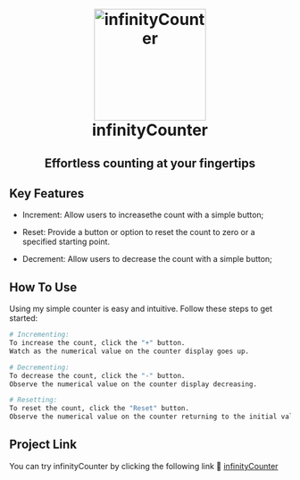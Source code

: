 <h1 align="center">
  <br>
    <img src="https://michelezedda.github.io/counter/assets/images/favicon.ico" alt="infinityCounter" width="200">
  <br>
  infinityCounter
  <br>
</h1>

<h2 align="center">Effortless counting at your fingertips</h4>

## Key Features

* Increment: Allow users to increasethe count with a simple button;

* Reset: Provide a button or option to reset the count to zero or a specified starting point.
  
* Decrement: Allow users to decrease the count with a simple button;

## How To Use

Using my simple counter is easy and intuitive. Follow these steps to get started:

```bash
# Incrementing:
To increase the count, click the "+" button.
Watch as the numerical value on the counter display goes up.

# Decrementing:
To decrease the count, click the "-" button.
Observe the numerical value on the counter display decreasing.

# Resetting:
To reset the count, click the "Reset" button.
Observe the numerical value on the counter returning to the initial value.
```

## Project Link

You can try infinityCounter by clicking the following link :link: [infinityCounter](https://ila1997.github.io/Counter/)
